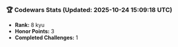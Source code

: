 ### 🏆 Codewars Stats (Updated: 2025-10-24 15:09:18 UTC)

- **Rank:** 8 kyu
- **Honor Points:** 3
- **Completed Challenges:** 1
